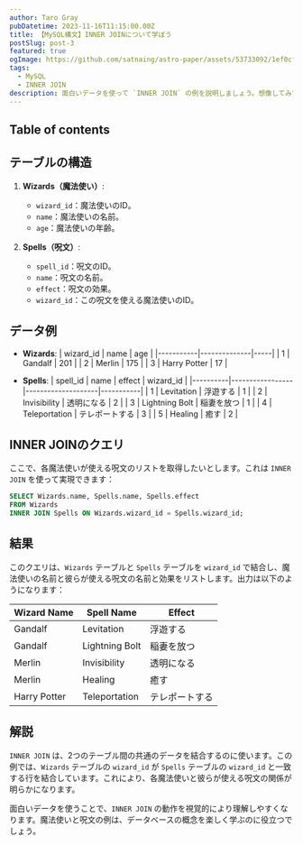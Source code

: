 ```yaml
---
author: Taro Gray
pubDatetime: 2023-11-16T11:15:00.00Z
title: 【MySQL構文】INNER JOINについて学ぼう
postSlug: post-3
featured: true
ogImage: https://github.com/satnaing/astro-paper/assets/53733092/1ef0cf03-8137-4d67-ac81-84a032119e3a
tags:
  - MySQL
  - INNER JOIN
description: 面白いデータを使って `INNER JOIN` の例を説明しましょう。想像してみてください：私たちには2つのテーブルがあります。「Wizards」（魔法使い）と「Spells」（呪文）。魔法使いはそれぞれ特定の呪文を使えるとしましょう。
---
```


## Table of contents

## テーブルの構造

1. **Wizards（魔法使い）**:

   - `wizard_id`：魔法使いのID。
   - `name`：魔法使いの名前。
   - `age`：魔法使いの年齢。

2. **Spells（呪文）**:
   - `spell_id`：呪文のID。
   - `name`：呪文の名前。
   - `effect`：呪文の効果。
   - `wizard_id`：この呪文を使える魔法使いのID。

## データ例

- **Wizards**:
  | wizard_id | name | age |
  |-----------|--------------|-----|
  | 1 | Gandalf | 201 |
  | 2 | Merlin | 175 |
  | 3 | Harry Potter | 17 |

- **Spells**:
  | spell_id | name | effect | wizard_id |
  |----------|-----------------|--------------------|-----------|
  | 1 | Levitation | 浮遊する | 1 |
  | 2 | Invisibility | 透明になる | 2 |
  | 3 | Lightning Bolt | 稲妻を放つ | 1 |
  | 4 | Teleportation | テレポートする | 3 |
  | 5 | Healing | 癒す | 2 |

## INNER JOINのクエリ

ここで、各魔法使いが使える呪文のリストを取得したいとします。これは `INNER JOIN` を使って実現できます：

```sql
SELECT Wizards.name, Spells.name, Spells.effect
FROM Wizards
INNER JOIN Spells ON Wizards.wizard_id = Spells.wizard_id;
```

## 結果

このクエリは、`Wizards` テーブルと `Spells` テーブルを `wizard_id` で結合し、魔法使いの名前と彼らが使える呪文の名前と効果をリストします。出力は以下のようになります：

| Wizard Name  | Spell Name     | Effect         |
| ------------ | -------------- | -------------- |
| Gandalf      | Levitation     | 浮遊する       |
| Gandalf      | Lightning Bolt | 稲妻を放つ     |
| Merlin       | Invisibility   | 透明になる     |
| Merlin       | Healing        | 癒す           |
| Harry Potter | Teleportation  | テレポートする |

## 解説

`INNER JOIN` は、2つのテーブル間の共通のデータを結合するのに使います。この例では、`Wizards` テーブルの `wizard_id` が `Spells` テーブルの `wizard_id` と一致する行を結合しています。これにより、各魔法使いと彼らが使える呪文の関係が明らかになります。

面白いデータを使うことで、`INNER JOIN` の動作を視覚的により理解しやすくなります。魔法使いと呪文の例は、データベースの概念を楽しく学ぶのに役立つでしょう。
